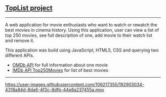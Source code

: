 ## [TopList project](https://yuliia-p.github.io/toplist-project/)
___

A web application for movie enthusiasts who want to watch or rewatch the best movies in cinema history.
Using this application, user can view a list of top 250 movies, see full description of one, add movie to their watch list and remove it.

This application was build using JavaScript, HTML5, CSS and querying two different APIs.
- [OMDb API](https://www.omdbapi.com/) for full information about one movie
- [IMDb API Top250Movies](https://imdb-api.com/) for list of best movies
___
 
https://user-images.githubusercontent.com/106217355/192903034-4318a84d-8da6-4f3c-8dfb-44e8a237455a.mov

